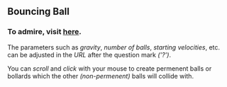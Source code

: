 ## Bouncing Ball

### To admire, visit [here](https://roadkillcat.github.io/UltiBouncingBall/BallHtml.html?0.2,10,15,40,4,1,//gravity,no_balls,min_radius,max_radius,velocity,collisions).

The parameters such as *gravity*, *number of balls*, *starting velocities*, etc. can be adjusted in the *URL* after the question mark *('?')*.

You can *scroll* and *click* with your mouse to create permenent balls or bollards which the other *(non-permenent)* balls will collide with.

